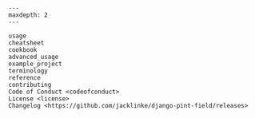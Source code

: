 ```{include} ../README.md

```

[license]: license
[contributor guide]: contributing
[command-line reference]: usage

```{toctree}
---
maxdepth: 2
---

usage
cheatsheet
cookbook
advanced_usage
example_project
terminology
reference
contributing
Code of Conduct <codeofconduct>
License <license>
Changelog <https://github.com/jacklinke/django-pint-field/releases>
```
